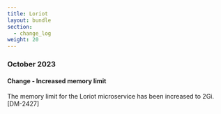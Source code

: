 ```yaml
---
title: Loriot
layout: bundle
section:
  - change_log
weight: 20
---
```


### October 2023

#### Change - Increased memory limit

The memory limit for the Loriot microservice has been increased to 2Gi. [DM-2427]
